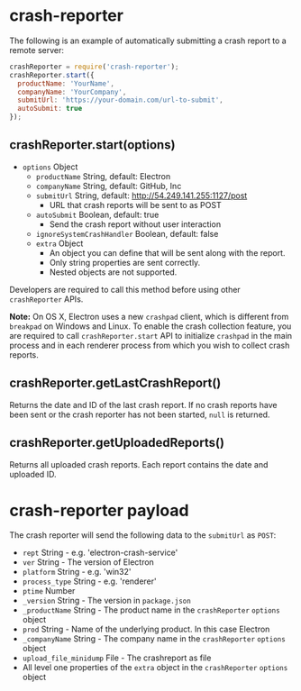 # crash-reporter

The following is an example of automatically submitting a crash report to a remote server:

```javascript
crashReporter = require('crash-reporter');
crashReporter.start({
  productName: 'YourName',
  companyName: 'YourCompany',
  submitUrl: 'https://your-domain.com/url-to-submit',
  autoSubmit: true
});
```

## crashReporter.start(options)

* `options` Object
  * `productName` String, default: Electron
  * `companyName` String, default: GitHub, Inc
  * `submitUrl` String, default: http://54.249.141.255:1127/post
    * URL that crash reports will be sent to as POST
  * `autoSubmit` Boolean, default: true
    * Send the crash report without user interaction
  * `ignoreSystemCrashHandler` Boolean, default: false
  * `extra` Object
    * An object you can define that will be sent along with the report.
    * Only string properties are sent correctly.
    * Nested objects are not supported.

Developers are required to call this method before using other `crashReporter` APIs.

**Note:** On OS X, Electron uses a new `crashpad` client, which is different
from `breakpad` on Windows and Linux. To enable the crash collection feature,
you are required to call `crashReporter.start` API to initialize `crashpad` in the
main process and in each renderer process from which you wish to collect crash reports.

## crashReporter.getLastCrashReport()

Returns the date and ID of the last crash report. If no crash reports have been
sent or the crash reporter has not been started, `null` is returned.

## crashReporter.getUploadedReports()

Returns all uploaded crash reports. Each report contains the date and uploaded ID.

# crash-reporter payload

The crash reporter will send the following data to the `submitUrl` as `POST`:

* `rept` String - e.g. 'electron-crash-service'
* `ver` String - The version of Electron
* `platform` String - e.g. 'win32'
* `process_type` String - e.g. 'renderer'
* `ptime` Number
* `_version` String - The version in `package.json`
* `_productName` String - The product name in the `crashReporter` `options` object
* `prod` String - Name of the underlying product. In this case Electron
* `_companyName` String - The company name in the `crashReporter` `options` object
* `upload_file_minidump` File - The crashreport as file
* All level one properties of the `extra` object in the `crashReporter` `options` object
